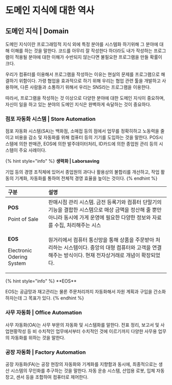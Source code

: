 # 도메인 지식에 대한 역사

##  도메인 지식 \| Domain

 도메인 지식이란 프로그래밍적 지식 외에 특정 분야를 시스템화 하기위해 그 분야에 대해 이해를 하는 것을 말한다. 코드를 아무리 잘 작성한다 하더라도 내가 작성하는 프로그램이 적용될 분야에 대한 이해가 수반되지 않는다면 불필요한 프로그램을 만들 확률이 크다.

 우리가 컴퓨터를 이용해서 프로그램을 작성하는 이유는 현실의 문제를 프로그램으로 해결하기 위함이다. 가령 협업을 효과적으로 하기 위해 우리는 협업 관련 툴을 개발하고 사용하며, 다른 사람들과 소통하기 위해서 우리는 SNS라는 프로그램을 이용한다.

 따라서, 프로그램을 작성하는 것 이상으로 다양한 분야에 대한 도메인 지식이 중요하며, 자신이 일을 하고 있는 분야의 도메인 지식은 완벽하게 숙달하는 것이 중요하다.

### 점포 자동화 시스템 \| Store Automation

 점포 자동화 시스템\(SA\)는 백화점, 소매접 등의 점에서 업무를 정확히하고 노동력을 줄이고 비용을 감소 및 자동화를 위해 컴퓨터 등의 기기를 도입하는 것을 말한다. POS시스템에 의한 판매관, EOS에 의한 발주데이터처리, ID카드에 의한 종업원 관리 등의 시스템이 주요 사례이다.

{% hint style="info" %}
**생력화 \| Laborsaving**

기업 등의 경영 조직체에 있어서 종업원의 과다나 활용상의 불합리를 개선하고, 작업 활동의 기계화, 자동화를 통하여 전체적 경영 효율을 높이는 것이다. 
{% endhint %}

<table>
  <thead>
    <tr>
      <th style="text-align:left">&#xAD6C;&#xBD84;</th>
      <th style="text-align:left">&#xC124;&#xBA85;</th>
    </tr>
  </thead>
  <tbody>
    <tr>
      <td style="text-align:left">
        <p><b>POS</b>
        </p>
        <p>Point of Sale</p>
      </td>
      <td style="text-align:left">&#xD310;&#xB9E4;&#xC2DC;&#xC810; &#xAD00;&#xB9AC; &#xC2DC;&#xC2A4;&#xD15C;.
        &#xAE08;&#xC804; &#xB4F1;&#xB85D;&#xAE30;&#xC640; &#xCEF4;&#xD4E8;&#xD130;
        &#xB2E8;&#xB9D0;&#xAE30;&#xC758; &#xAE30;&#xB2A5;&#xC744; &#xACB0;&#xD569;&#xD55C;
        &#xC2DC;&#xC2A4;&#xD15C;&#xC73C;&#xB85C; &#xB9E4;&#xC0C1; &#xAE08;&#xC561;&#xC744;
        &#xC815;&#xC0B0;&#xD574; &#xC904; &#xBFD0;&#xB9CC; &#xC544;&#xB2C8;&#xB77C;
        &#xB3D9;&#xC2DC;&#xC5D0; &#xAC00;&#xAC8C; &#xC6B4;&#xC601;&#xC5D0; &#xD544;&#xC694;&#xD55C;
        &#xB2E4;&#xC591;&#xD55C; &#xC815;&#xBCF4;&#xC640; &#xC790;&#xB8CC;&#xB97C;
        &#xC218;&#xC9D1;, &#xCC98;&#xB9AC;&#xD574;&#xC8FC;&#xB294; &#xC2DC;&#xC2A4;</td>
    </tr>
    <tr>
      <td style="text-align:left">
        <p><b>EOS</b>
        </p>
        <p>Electronic Odering System</p>
      </td>
      <td style="text-align:left">&#xC6D0;&#xAC70;&#xB9AC;&#xC5D0;&#xC11C; &#xCEF4;&#xD4E8;&#xD130; &#xD1B5;&#xC2E0;&#xB9DD;&#xC744;
        &#xD1B5;&#xD574; &#xC0C1;&#xD488;&#xC744; &#xC8FC;&#xBB38;&#xBC1B;&#xC544;
        &#xCC98;&#xB9AC;&#xD558;&#xB294; &#xC2DC;&#xC2A4;&#xD15C;&#xC774;&#xB2E4;.
        &#xC911;&#xC559;&#xC758; &#xB300;&#xD615; &#xCEF4;&#xD4E8;&#xD130;&#xC640;
        &#xACE0;&#xAC1D;&#xC744; &#xC5F0;&#xACB0;&#xD574;&#xC8FC;&#xB294; &#xBC29;&#xC2DD;&#xC774;&#xB2E4;.
        &#xD604;&#xC7AC; &#xC804;&#xC790;&#xC0C1;&#xAC70;&#xB798;&#xB85C; &#xAC1C;&#xB150;&#xC774;
        &#xD655;&#xC7A5;&#xB418;&#xC5C8;&#xB2E4;.</td>
    </tr>
  </tbody>
</table>{% hint style="info" %}
**EOS**

EOS는 공급망과 재고관리는 물론 주문처리까지 자동화해서 자원 계획과 구입을 간소화하자는데 그 목표가 있다.
{% endhint %}

### 사무 자동화 \| Office Automation

 사무 자동화\(OA\)는 사무 부문의 자동화 및 시스템화를 말한다. 전표 정리, 보고서 및 사업현황작성 등 비 수치적인 업무에서부터 수치적인 것에 이르기까지 다양한 사무용 업무의 자동화를 위하는 것을 말한다.

### 공장 자동화 \| Factory Automation

 공장 자동화\(FA\)는 공장 현장의 자동화와 기계화를 지향함과 동시에, 최종적으로는 생산 시스템의 무인화를 추구하는 것을 말한다. 자동 운송 시스템, 산업용 로봇, 입체 자동창고, 센서 등을 조합하여 컴퓨터로 제어한다. 

